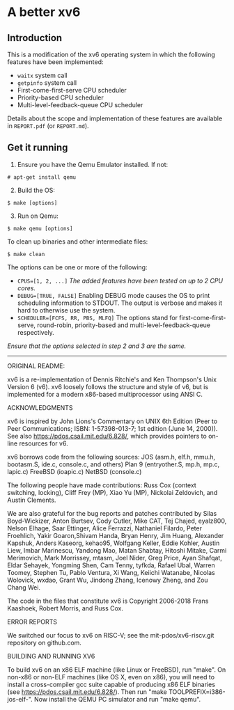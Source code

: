 # A better xv6

## Introduction
This is a modification of the xv6 operating system in which the following features have been implemented:
- `waitx` system call
- `getpinfo` system call
- First-come-first-serve CPU scheduler
- Priority-based CPU scheduler
- Multi-level-feedback-queue CPU scheduler

Details about the scope and implementation of these features are available in `REPORT.pdf` (or `REPORT.md`).

## Get it running
1. Ensure you have the Qemu Emulator installed. If not:
```(shell)
# apt-get install qemu
```
2. Build the OS:
```(shell)
$ make [options]
```
3. Run on Qemu:
```(shell)
$ make qemu [options]
```

To clean up binaries and other intermediate files:
```(shell)
$ make clean
```

The options can be one or more of the following:
- `CPUS=[1, 2, ...]`
*The added features have been tested on up to 2 CPU cores.*
- `DEBUG=[TRUE, FALSE]`
Enabling DEBUG mode causes the OS to print scheduling information to STDOUT. The output is verbose and makes it hard to otherwise use the system.
- `SCHEDULER=[FCFS, RR, PBS, MLFQ]`
The options stand for first-come-first-serve, round-robin, priority-based and multi-level-feedback-queue respectively.

*Ensure that the options selected in step 2 and 3 are the same.*

-------------------------------------------------------------------------

ORIGINAL README:

xv6 is a re-implementation of Dennis Ritchie's and Ken Thompson's Unix
Version 6 (v6).  xv6 loosely follows the structure and style of v6,
but is implemented for a modern x86-based multiprocessor using ANSI C.

ACKNOWLEDGMENTS

xv6 is inspired by John Lions's Commentary on UNIX 6th Edition (Peer
to Peer Communications; ISBN: 1-57398-013-7; 1st edition (June 14,
2000)). See also https://pdos.csail.mit.edu/6.828/, which
provides pointers to on-line resources for v6.

xv6 borrows code from the following sources:
    JOS (asm.h, elf.h, mmu.h, bootasm.S, ide.c, console.c, and others)
    Plan 9 (entryother.S, mp.h, mp.c, lapic.c)
    FreeBSD (ioapic.c)
    NetBSD (console.c)

The following people have made contributions: Russ Cox (context switching,
locking), Cliff Frey (MP), Xiao Yu (MP), Nickolai Zeldovich, and Austin
Clements.

We are also grateful for the bug reports and patches contributed by Silas
Boyd-Wickizer, Anton Burtsev, Cody Cutler, Mike CAT, Tej Chajed, eyalz800,
Nelson Elhage, Saar Ettinger, Alice Ferrazzi, Nathaniel Filardo, Peter
Froehlich, Yakir Goaron,Shivam Handa, Bryan Henry, Jim Huang, Alexander
Kapshuk, Anders Kaseorg, kehao95, Wolfgang Keller, Eddie Kohler, Austin
Liew, Imbar Marinescu, Yandong Mao, Matan Shabtay, Hitoshi Mitake, Carmi
Merimovich, Mark Morrissey, mtasm, Joel Nider, Greg Price, Ayan Shafqat,
Eldar Sehayek, Yongming Shen, Cam Tenny, tyfkda, Rafael Ubal, Warren
Toomey, Stephen Tu, Pablo Ventura, Xi Wang, Keiichi Watanabe, Nicolas
Wolovick, wxdao, Grant Wu, Jindong Zhang, Icenowy Zheng, and Zou Chang Wei.

The code in the files that constitute xv6 is
Copyright 2006-2018 Frans Kaashoek, Robert Morris, and Russ Cox.

ERROR REPORTS

We switched our focus to xv6 on RISC-V; see the mit-pdos/xv6-riscv.git
repository on github.com.

BUILDING AND RUNNING XV6

To build xv6 on an x86 ELF machine (like Linux or FreeBSD), run
"make". On non-x86 or non-ELF machines (like OS X, even on x86), you
will need to install a cross-compiler gcc suite capable of producing
x86 ELF binaries (see https://pdos.csail.mit.edu/6.828/).
Then run "make TOOLPREFIX=i386-jos-elf-". Now install the QEMU PC
simulator and run "make qemu".
